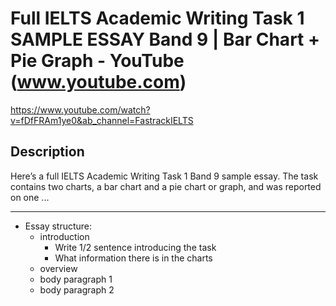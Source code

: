 # Full IELTS Academic Writing Task 1 SAMPLE ESSAY Band 9 | Bar Chart + Pie Graph - YouTube (www.youtube.com)

<https://www.youtube.com/watch?v=fDfFRAm1ye0&ab_channel=FastrackIELTS>

## Description

Here’s a full IELTS Academic Writing Task 1 Band 9 sample essay. The task contains two charts, a bar chart and a pie chart or graph, and was reported on one ...

------------------------------------------------------------------------

- Essay structure:
  - introduction
    - Write 1/2 sentence introducing the task
    - What information there is in the charts
  - overview
  - body paragraph 1
  - body paragraph 2
